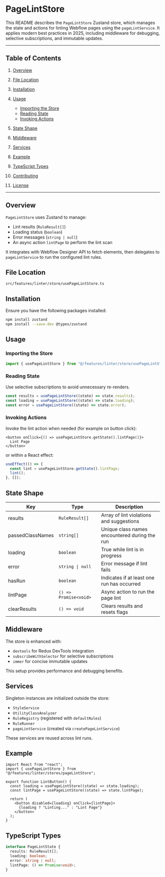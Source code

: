 # PageLintStore

This README describes the `PageLintStore` Zustand store, which manages the state and actions for linting Webflow pages using the `pageLintService`. It applies modern best practices in 2025, including middleware for debugging, selective subscriptions, and immutable updates.

---

## Table of Contents

1. [Overview](#overview)
2. [File Location](#file-location)
3. [Installation](#installation)
4. [Usage](#usage)

   - [Importing the Store](#importing-the-store)
   - [Reading State](#reading-state)
   - [Invoking Actions](#invoking-actions)

5. [State Shape](#state-shape)
6. [Middleware](#middleware)
7. [Services](#services)
8. [Example](#example)
9. [TypeScript Types](#typescript-types)
10. [Contributing](#contributing)
11. [License](#license)

---

## Overview

`PageLintStore` uses Zustand to manage:

- Lint results (`RuleResult[]`)
- Loading status (`boolean`)
- Error messages (`string | null`)
- An async action `lintPage` to perform the lint scan

It integrates with Webflow Designer API to fetch elements, then delegates to `pageLintService` to run the configured lint rules.

## File Location

```text
src/features/linter/store/usePageLintStore.ts
```

## Installation

Ensure you have the following packages installed:

```bash
npm install zustand
npm install --save-dev @types/zustand
```

## Usage

### Importing the Store

```ts
import { usePageLintStore } from "@/features/linter/store/usePageLintStore";
```

### Reading State

Use selective subscriptions to avoid unnecessary re-renders.

```ts
const results = usePageLintStore((state) => state.results);
const loading = usePageLintStore((state) => state.loading);
const error = usePageLintStore((state) => state.error);
```

### Invoking Actions

Invoke the lint action when needed (for example on button click):

```tsx
<button onClick={() => usePageLintStore.getState().lintPage()}>
  Lint Page
</button>
```

or within a React effect:

```ts
useEffect(() => {
  const lint = usePageLintStore.getState().lintPage;
  lint();
}, []);
```

## State Shape

| Key              | Type                  | Description                                   |
| ---------------- | --------------------- | --------------------------------------------- |
| results          | `RuleResult[]`        | Array of lint violations and suggestions      |
| passedClassNames | `string[]`            | Unique class names encountered during the run |
| loading          | `boolean`             | True while lint is in progress                |
| error            | `string \| null`      | Error message if lint fails                   |
| hasRun           | `boolean`             | Indicates if at least one run has occurred    |
| lintPage         | `() => Promise<void>` | Async action to run the page lint             |
| clearResults     | `() => void`          | Clears results and resets flags               |

## Middleware

The store is enhanced with:

- `devtools` for Redux DevTools integration
- `subscribeWithSelector` for selective subscriptions
- `immer` for concise immutable updates

This setup provides performance and debugging benefits.

## Services

Singleton instances are initialized outside the store:

- `StyleService`
- `UtilityClassAnalyzer`
- `RuleRegistry` (registered with `defaultRules`)
- `RuleRunner`
- `pageLintService` (created via `createPageLintService`)

These services are reused across lint runs.

## Example

```tsx
import React from "react";
import { usePageLintStore } from "@/features/linter/stores/pageLintStore";

export function LintButton() {
  const loading = usePageLintStore((state) => state.loading);
  const lintPage = usePageLintStore((state) => state.lintPage);

  return (
    <button disabled={loading} onClick={lintPage}>
      {loading ? "Linting..." : "Lint Page"}
    </button>
  );
}
```

## TypeScript Types

```ts
interface PageLintState {
  results: RuleResult[];
  loading: boolean;
  error: string | null;
  lintPage: () => Promise<void>;
}
```
